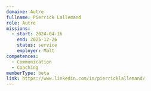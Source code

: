```yaml
---
domaine: Autre
fullname: Pierrick Lallemand
role: Autre
missions:
  - start: 2024-04-16
    end: 2025-12-26
    status: service
    employer: Malt
competences:
  - Communication
  - Coaching
memberType: beta
link: https://www.linkedin.com/in/pierricklallemand/
---
```

